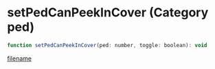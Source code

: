 # setPedCanPeekInCover (Category ped)

```js
function setPedCanPeekInCover(ped: number, toggle: boolean): void
```

[filename](setPedCanPeekInCover_m.md ':include')